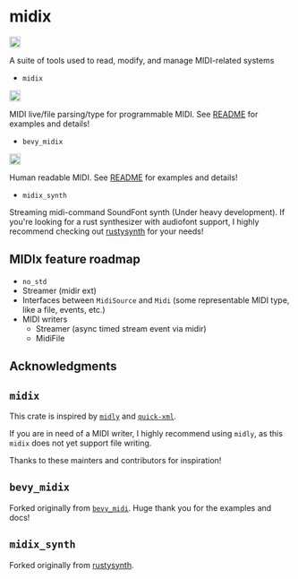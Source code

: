 # midix
[<img alt="github" src="https://img.shields.io/badge/github-dsgallups/color-gen?style=for-the-badge&labelColor=555555&logo=github" height="20">](https://github.com/dsgallups/midix)

A suite of tools used to read, modify, and manage MIDI-related systems

- `midix`

[<img alt="crates.io" src="https://img.shields.io/crates/v/midix.svg?style=for-the-badge&color=fc8d62&logo=rust" height="20">](https://crates.io/crates/midix)

MIDI live/file parsing/type for programmable MIDI. See [README](https://github.com/dsgallups/midix/blob/main/bevy_midix/README.md) for examples and details!


- `bevy_midix`

[<img alt="crates.io" src="https://img.shields.io/crates/v/bevy_midix.svg?style=for-the-badge&color=fc8d62&logo=rust" height="20">](https://crates.io/crates/bevy_midix)

Human readable MIDI. See [README](https://github.com/dsgallups/midix/blob/main/midix/README.md) for examples and details!

- `midix_synth`

Streaming midi-command SoundFont synth (Under heavy development). If you're looking for a rust synthesizer with audiofont support, I highly recommend checking out [rustysynth](https://github.com/sinshu/rustysynth) for your needs!


## MIDIx feature roadmap
- `no_std`
- Streamer (midir ext)
- Interfaces between `MidiSource` and `Midi` (some representable MIDI type, like a file, events, etc.)
- MIDI writers
  - Streamer (async timed stream event via midir)
  - MidiFile

## Acknowledgments

## `midix`

This crate is inspired by [`midly`](https://github.com/kovaxis/midly)
and [`quick-xml`](https://github.com/tafia/quick-xml).

If you are in need of a MIDI writer, I highly
recommend using `midly`, as this `midix` does not yet
support file writing.

Thanks to these mainters and contributors for inspiration!

## `bevy_midix`

Forked originally from [`bevy_midi`](https://github.com/BlackPhlox/bevy_midi). Huge thank you for the examples and docs!

## `midix_synth`

Forked originally from [rustysynth](https://github.com/sinshu/rustysynth).

